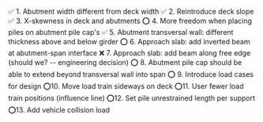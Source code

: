 ✅ 1. Abutment width different from deck width
✅ 2. Reintroduce deck slope
✅ 3. X-skewness in deck and abutments
⭕ 4. More freedom when placing piles on abutment pile cap's
✅ 5. Abutment transversal wall: different thickness above and below girder
⭕ 6. Approach slab: add inverted beam at abutment-span interface
❌ 7. Approach slab: add beam along free edge (should we? -- engineering decision)
⭕ 8. Abutment pile cap should be able to extend beyond transversal wall into span
⭕ 9. Introduce load cases for design
⭕10. Move load train sideways on deck
⭕11. User fewer load train positions (influence line)
⭕12. Set pile unrestrained length per support
⭕13. Add vehicle collision load
